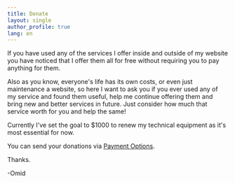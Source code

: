 ```yaml
---
title: Donate
layout: single
author_profile: true
lang: en
---
```

If you have used any of the services I offer inside and outside of my website you have noticed that I offer them all for free without requiring you to pay anything for them.

Also as you know, everyone's life has its own costs, or even just maintenance a website, so here I want to ask you if you ever used any of my service and found them useful, help me continue offering them and bring new and better services in future. Just consider how much that service worth for you and help the same!

Currently I've set the goal to $1000 to renew my technical equipment as it's most essential for now.

You can send your donations via [Payment Options](payment-options).

Thanks.

-Omid

